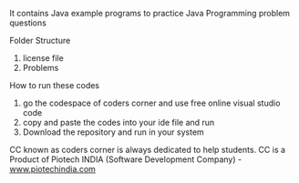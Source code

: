 It contains Java example programs to practice Java Programming problem questions

Folder Structure
 1. license file
 2. Problems

How to run these codes
  1. go the codespace of coders corner and use free online visual studio code
  2. copy and paste the codes into your ide file and run
  3. Download the repository and run in your system

CC known as coders corner is always dedicated to help students. 
CC is a Product of Piotech INDIA (Software Development Company) - www.piotechindia.com
